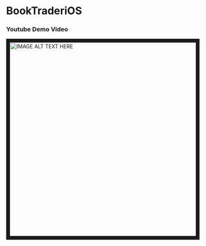 # BookTraderiOS

### Youtube Demo Video
<a href="http://www.youtube.com/watch?feature=player_embedded&v=NNR2EKFgbhA
" target="_blank"><img src="http://img.youtube.com/vi/NNR2EKFgbhA/0.jpg" 
alt="IMAGE ALT TEXT HERE" width="700" height="525" border="10" align="middle" /></a>
